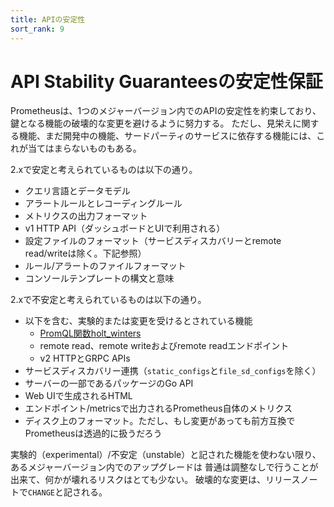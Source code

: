 ```yaml
---
title: APIの安定性
sort_rank: 9
---
```


# API<span class="anchor-text-supplement"> Stability Guarantees</span>の安定性保証

Prometheusは、1つのメジャーバージョン内でのAPIの安定性を約束しており、鍵となる機能の破壊的な変更を避けるように努力する。 ただし、見栄えに関する機能、まだ開発中の機能、サードパーティのサービスに依存する機能には、これが当てはまらないものもある。

2.xで安定と考えられているものは以下の通り。

* クエリ言語とデータモデル
* アラートルールとレコーディングルール
* メトリクスの出力フォーマット
* v1 HTTP API（ダッシュボードとUIで利用される）
* 設定ファイルのフォーマット（サービスディスカバリーとremote read/writeは除く。下記参照）
* ルール/アラートのファイルフォーマット
* コンソールテンプレートの構文と意味

2.xで不安定と考えられているものは以下の通り。

* 以下を含む、実験的または変更を受けるとされている機能
  * [PromQL関数holt_winters](https://github.com/prometheus/prometheus/issues/2458)
  * remote read、remote writeおよびremote readエンドポイント
  * v2 HTTPとGRPC APIs
* サービスディスカバリー連携（`static_configs`と`file_sd_configs`を除く）
* サーバーの一部であるパッケージのGo API
* Web UIで生成されるHTML
* エンドポイント/metricsで出力されるPrometheus自体のメトリクス
* ディスク上のフォーマット。ただし、もし変更があっても前方互換でPrometheusは透過的に扱うだろう

実験的（experimental）/不安定（unstable）と記された機能を使わない限り、あるメジャーバージョン内でのアップグレードは 普通は調整なしで行うことが出来て、何かが壊れるリスクはとても少ない。 破壊的な変更は、リリースノートで`CHANGE`と記される。
